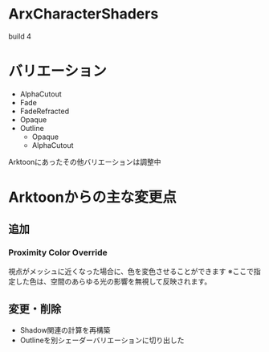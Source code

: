 # ArxCharacterShaders
build 4

# バリエーション
- AlphaCutout
- Fade
- FadeRefracted
- Opaque
- Outline
  - Opaque
  - AlphaCutout

Arktoonにあったその他バリエーションは調整中

# Arktoonからの主な変更点

## 追加
### Proximity Color Override
視点がメッシュに近くなった場合に、色を変色させることができます
※ここで指定した色は、空間のあらゆる光の影響を無視して反映されます。

## 変更・削除
- Shadow関連の計算を再構築
- Outlineを別シェーダーバリエーションに切り出した